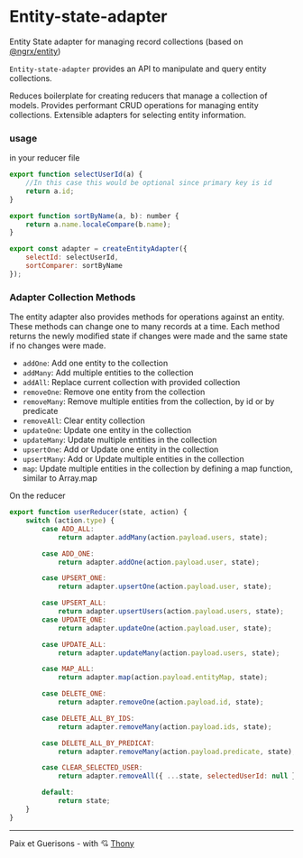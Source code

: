 # Entity-state-adapter

Entity State adapter for managing record collections (based on [@ngrx/entity](https://github.com/ngrx/platform))

`Entity-state-adapter` provides an API to manipulate and query entity collections.

Reduces boilerplate for creating reducers that manage a collection of models.
Provides performant CRUD operations for managing entity collections.
Extensible adapters for selecting entity information.

### usage

in your reducer file

```javascript
export function selectUserId(a) {
    //In this case this would be optional since primary key is id
    return a.id;
}

export function sortByName(a, b): number {
    return a.name.localeCompare(b.name);
}

export const adapter = createEntityAdapter({
    selectId: selectUserId,
    sortComparer: sortByName
});
```

### Adapter Collection Methods

The entity adapter also provides methods for operations against an entity. These methods can change one to many records at a time. Each method returns the newly modified state if changes were made and the same state if no changes were made.

-   `addOne`: Add one entity to the collection
-   `addMany`: Add multiple entities to the collection
-   `addAll`: Replace current collection with provided collection
-   `removeOne`: Remove one entity from the collection
-   `removeMany`: Remove multiple entities from the collection, by id or by predicate
-   `removeAll`: Clear entity collection
-   `updateOne`: Update one entity in the collection
-   `updateMany`: Update multiple entities in the collection
-   `upsertOne`: Add or Update one entity in the collection
-   `upsertMany`: Add or Update multiple entities in the collection
-   `map`: Update multiple entities in the collection by defining a map function, similar to Array.map

On the reducer

```javascript
export function userReducer(state, action) {
    switch (action.type) {
        case ADD_ALL:
            return adapter.addMany(action.payload.users, state);

        case ADD_ONE:
            return adapter.addOne(action.payload.user, state);

        case UPSERT_ONE:
            return adapter.upsertOne(action.payload.user, state);

        case UPSERT_ALL:
            return adapter.upsertUsers(action.payload.users, state);
        case UPDATE_ONE:
            return adapter.updateOne(action.payload.user, state);

        case UPDATE_ALL:
            return adapter.updateMany(action.payload.users, state);

        case MAP_ALL:
            return adapter.map(action.payload.entityMap, state);

        case DELETE_ONE:
            return adapter.removeOne(action.payload.id, state);

        case DELETE_ALL_BY_IDS:
            return adapter.removeMany(action.payload.ids, state);

        case DELETE_ALL_BY_PREDICAT:
            return adapter.removeMany(action.payload.predicate, state);

        case CLEAR_SELECTED_USER:
            return adapter.removeAll({ ...state, selectedUserId: null });

        default:
            return state;
    }
}
```

---

Paix et Guerisons - with 💘 [Thony](https://github.com/thonymg)
